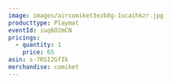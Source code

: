 ```yaml
---
image: images/aircomiket3ezb8g-1ucaihkzr.jpg
producttype: Playmat
eventId: iuq6O2mCN
pricings:
  - quantity: 1
    price: 65
asin: s-7RSI2GfIk
merchandise: comiket
---
```

